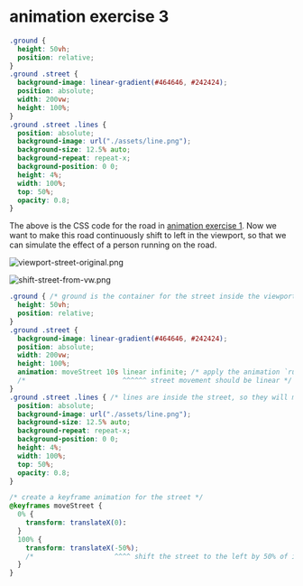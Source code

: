# animation exercise 3

```css
.ground {
  height: 50vh;
  position: relative;
}
.ground .street {
  background-image: linear-gradient(#464646, #242424);
  position: absolute;
  width: 200vw;
  height: 100%;
}
.ground .street .lines {
  position: absolute;
  background-image: url("./assets/line.png");
  background-size: 12.5% auto;
  background-repeat: repeat-x;
  background-position: 0 0;
  height: 4%;
  width: 100%;
  top: 50%;
  opacity: 0.8;
}
```

The above is the CSS code for the road in [animation exercise 1](./2025-08-10_animation-exercise-1.md). Now we want to make this road continuously shift to left in the viewport, so that we can simulate the effect of a person running on the road.

![viewport-street-original.png](../assets/imgs/viewport-street-original.png)

![shift-street-from-vw.png](../assets/imgs/shift-street-from-vw.png)

```css
.ground { /* ground is the container for the street inside the viewport, so we don't need to add any animation to it */
  height: 50vh;
  position: relative;
}
.ground .street {
  background-image: linear-gradient(#464646, #242424);
  position: absolute;
  width: 200vw;
  height: 100%;
  animation: moveStreet 10s linear infinite; /* apply the animation `run` on the street */
  /*                        ^^^^^^ street movement should be linear */
}
.ground .street .lines { /* lines are inside the street, so they will move with it */
  position: absolute;
  background-image: url("./assets/line.png");
  background-size: 12.5% auto;
  background-repeat: repeat-x;
  background-position: 0 0;
  height: 4%;
  width: 100%;
  top: 50%;
  opacity: 0.8;
}

/* create a keyframe animation for the street */
@keyframes moveStreet {
  0% {
    transform: translateX(0):
  }
  100% {
    transform: translateX(-50%);
    /*                    ^^^^ shift the street to the left by 50% of its width */
  }
}
